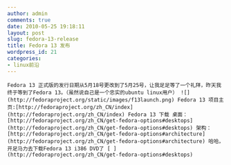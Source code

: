 ```yaml
---
author: admin
comments: true
date: 2010-05-25 19:18:11
layout: post
slug: fedora-13-release
title: Fedora 13 发布
wordpress_id: 21
categories:
- linux前沿
---
```


	Fedora 13 正式版的发行日期从5月18号更改到了5月25号，让我足足等了一个礼拜，昨天我终于等到了Fedora 13。（虽然说自己是一个忠实的ubuntu linux用户） ![](http://fedoraproject.org/static/images/f13launch.png) Fedora 13 项目主页:[http://fedoraproject.org/zh_CN/index](http://fedoraproject.org/zh_CN/index) Fedora 13 下载 桌面：[http://fedoraproject.org/zh_CN/get-fedora-options#desktops](http://fedoraproject.org/zh_CN/get-fedora-options#desktops) 架构：[http://fedoraproject.org/zh_CN/get-fedora-options#architecture](http://fedoraproject.org/zh_CN/get-fedora-options#architecture) 哈哈，开足马力去下载Fedora 13 i386 DVD了 [ ](http://fedoraproject.org/zh_CN/get-fedora-options#desktops)


